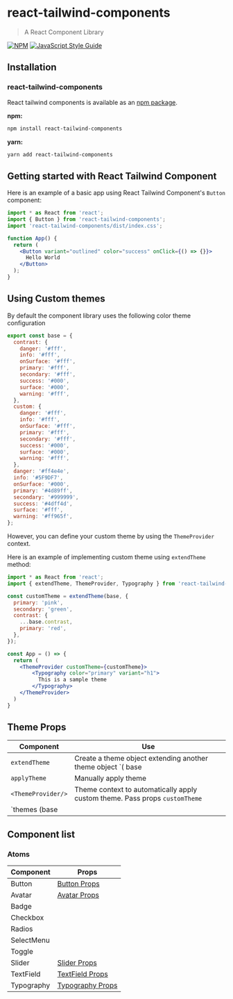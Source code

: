 # react-tailwind-components

> A React Component Library

[![NPM](https://img.shields.io/npm/v/moduts.svg)](https://www.npmjs.com/package/react-tailwind-components) [![JavaScript Style Guide](https://img.shields.io/badge/code_style-standard-brightgreen.svg)](https://standardjs.com)

## Installation
### react-tailwind-components

React tailwind components is available as an [npm package](https://www.npmjs.com/package/react-tailwind-components).

**npm:**

```sh
npm install react-tailwind-components
```

**yarn:**

```sh
yarn add react-tailwind-components
```

## Getting started with React Tailwind Component

Here is an example of a basic app using React Tailwind Component's `Button` component:

```jsx
import * as React from 'react';
import { Button } from 'react-tailwind-components';
import 'react-tailwind-components/dist/index.css';

function App() {
  return (
    <Button variant="outlined" color="success" onClick={() => {}}>
      Hello World
    </Button>
  );
}
```

<!-- todo add codesandbox link once npm package is out -->
<!-- In the interactive demo below, try changing the code and see how it affects the output.
(Hint: change `variant` to `"outlined"` and `color` to `"secondary"`.
For more options, see the [`Button` component page](https://mui.com/material-ui/react-button/) in our docs.)

[![Edit Button](https://codesandbox.io/static/img/play-codesandbox.svg)](https://codesandbox.io/s/material-ui-u9sy1h) -->


## Using Custom themes

By default the component library uses the following color theme configuration

```javascript
export const base = {
  contrast: {
    danger: '#fff',
    info: '#fff',
    onSurface: '#fff',
    primary: '#fff',
    secondary: '#fff',
    success: '#000',
    surface: '#000',
    warning: '#fff',
  },
  custom: {
    danger: '#fff',
    info: '#fff',
    onSurface: '#fff',
    primary: '#fff',
    secondary: '#fff',
    success: '#000',
    surface: '#000',
    warning: '#fff',
  },
  danger: '#ff4e4e',
  info: '#5F9DF7',
  onSurface: '#000',
  primary: '#4d89ff',
  secondary: '#999999',
  success: '#4dff4d',
  surface: '#fff',
  warning: '#ff965f',
};
```

However, you can define your custom theme by using the  `ThemeProvider` context. 

Here is an example of implementing custom theme using `extendTheme` method:

```jsx
import * as React from 'react';
import { extendTheme, ThemeProvider, Typography } from 'react-tailwind-components';

const customTheme = extendTheme(base, {
  primary: 'pink',
  secondary: 'green',
  contrast: {
    ...base.contrast,
    primary: 'red',
  },
});

const App = () => {
  return (
    <ThemeProvider customTheme={customTheme}>
        <Typography color="primary" variant="h1">
          This is a sample theme
        </Typography>
    </ThemeProvider>
  )
}
```

## Theme Props

|  Component |  Use |
|---|---|
| `extendTheme` | Create a theme object extending another theme object `( base || dark || custom )`  |
| `applyTheme`  | Manually apply theme  |
| `<ThemeProvider/>`  | Theme context to automatically apply custom theme. Pass props `customTheme`  |
| `themes (base || dark)` | Themes defined in codebase |

## Component list

### Atoms

| Component  | Props |
|------------|-------|
| Button     |  [Button Props](./src/components/atoms/Button/Button.types.ts)     |
| Avatar     |  [Avatar Props](./src/components/atoms/Forms/Avatar/Avatar.types.ts)     |
| Badge      |       |
| Checkbox   |       |
| Radios     |       |
| SelectMenu |       |
| Toggle     |       |
| Slider     | [Slider Props](./src/components/atoms/Slider/Slider.types.ts)
| TextField   | [TextField Props](./src/components/atoms/TextField/TextField.types.tsx)      |
| Typography   | [Typography Props](./src/components/atoms/Typography/Typography.types.ts)      |
